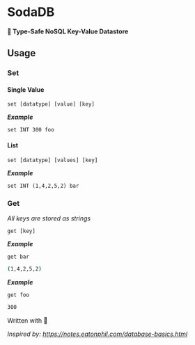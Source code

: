 # SodaDB
**🥤 Type-Safe NoSQL Key-Value Datastore**

## Usage
### Set
#### Single Value
```
set [datatype] [value] [key]
```
***Example*** 
```
set INT 300 foo
```

#### List
```
set [datatype] [values] [key]
```
***Example*** 
```
set INT (1,4,2,5,2) bar
```


### Get
*All keys are stored as strings*
```
get [key]
```
***Example*** 
```
get bar
```
```bash
(1,4,2,5,2)
```
***Example*** 
```
get foo
```
```bash
300
```


Written with 💙




*Inspired by: https://notes.eatonphil.com/database-basics.html*
